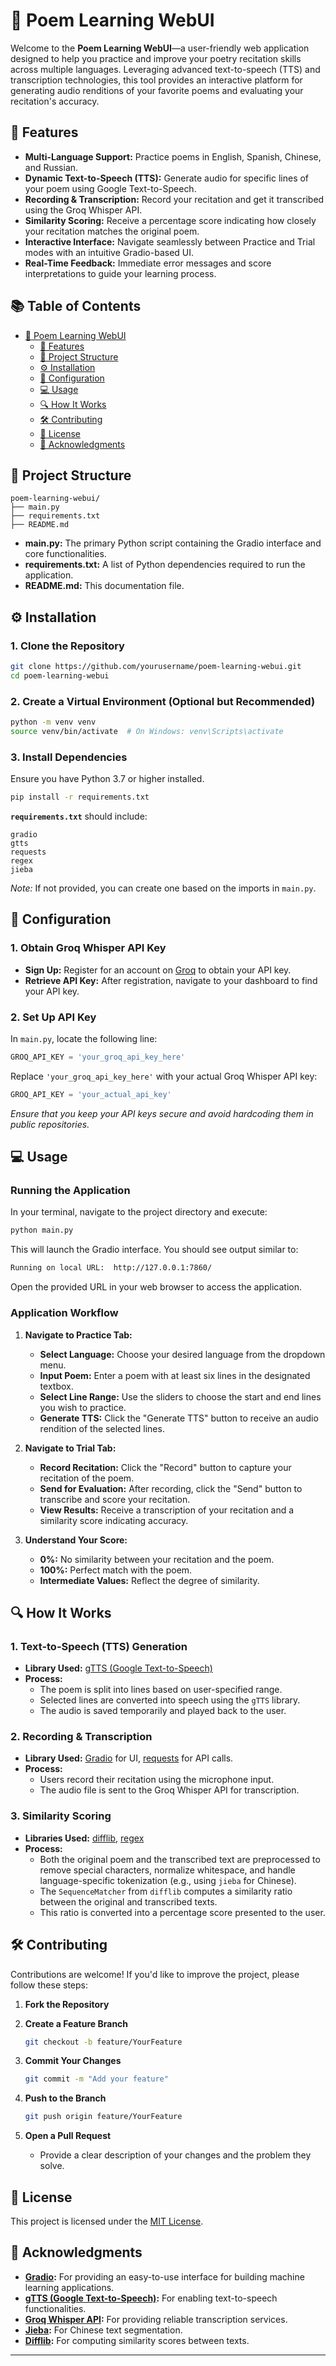# 📜 Poem Learning WebUI

Welcome to the **Poem Learning WebUI**—a user-friendly web application designed to help you practice and improve your poetry recitation skills across multiple languages. Leveraging advanced text-to-speech (TTS) and transcription technologies, this tool provides an interactive platform for generating audio renditions of your favorite poems and evaluating your recitation's accuracy.

## 🚀 Features

- **Multi-Language Support:** Practice poems in English, Spanish, Chinese, and Russian.
- **Dynamic Text-to-Speech (TTS):** Generate audio for specific lines of your poem using Google Text-to-Speech.
- **Recording & Transcription:** Record your recitation and get it transcribed using the Groq Whisper API.
- **Similarity Scoring:** Receive a percentage score indicating how closely your recitation matches the original poem.
- **Interactive Interface:** Navigate seamlessly between Practice and Trial modes with an intuitive Gradio-based UI.
- **Real-Time Feedback:** Immediate error messages and score interpretations to guide your learning process.

## 📚 Table of Contents

- [📜 Poem Learning WebUI](#-poem-learning-webui)
  - [🚀 Features](#-features)
  - [📁 Project Structure](#-project-structure)
  - [⚙️ Installation](#️-installation)
  - [🔑 Configuration](#-configuration)
  - [💻 Usage](#-usage)
  - [🔍 How It Works](#-how-it-works)
  - [🛠️ Contributing](#️-contributing)
  - [📄 License](#-license)
  - [🙏 Acknowledgments](#-acknowledgments)

## 📁 Project Structure

```
poem-learning-webui/
├── main.py
├── requirements.txt
├── README.md
```

- **main.py:** The primary Python script containing the Gradio interface and core functionalities.
- **requirements.txt:** A list of Python dependencies required to run the application.
- **README.md:** This documentation file.

## ⚙️ Installation

### 1. Clone the Repository

```bash
git clone https://github.com/yourusername/poem-learning-webui.git
cd poem-learning-webui
```

### 2. Create a Virtual Environment (Optional but Recommended)

```bash
python -m venv venv
source venv/bin/activate  # On Windows: venv\Scripts\activate
```

### 3. Install Dependencies

Ensure you have Python 3.7 or higher installed.

```bash
pip install -r requirements.txt
```

**`requirements.txt`** should include:

```plaintext
gradio
gtts
requests
regex
jieba
```

*Note:* If not provided, you can create one based on the imports in `main.py`.

## 🔑 Configuration

### 1. Obtain Groq Whisper API Key

- **Sign Up:** Register for an account on [Groq](https://www.groq.com/) to obtain your API key.
- **Retrieve API Key:** After registration, navigate to your dashboard to find your API key.

### 2. Set Up API Key

In `main.py`, locate the following line:

```python
GROQ_API_KEY = 'your_groq_api_key_here'
```

Replace `'your_groq_api_key_here'` with your actual Groq Whisper API key:

```python
GROQ_API_KEY = 'your_actual_api_key'
```

*Ensure that you keep your API keys secure and avoid hardcoding them in public repositories.*

## 💻 Usage

### Running the Application

In your terminal, navigate to the project directory and execute:

```bash
python main.py
```

This will launch the Gradio interface. You should see output similar to:

```bash
Running on local URL:  http://127.0.0.1:7860/
```

Open the provided URL in your web browser to access the application.

### Application Workflow

1. **Navigate to Practice Tab:**
   - **Select Language:** Choose your desired language from the dropdown menu.
   - **Input Poem:** Enter a poem with at least six lines in the designated textbox.
   - **Select Line Range:** Use the sliders to choose the start and end lines you wish to practice.
   - **Generate TTS:** Click the "Generate TTS" button to receive an audio rendition of the selected lines.

2. **Navigate to Trial Tab:**
   - **Record Recitation:** Click the "Record" button to capture your recitation of the poem.
   - **Send for Evaluation:** After recording, click the "Send" button to transcribe and score your recitation.
   - **View Results:** Receive a transcription of your recitation and a similarity score indicating accuracy.

3. **Understand Your Score:**
   - **0%:** No similarity between your recitation and the poem.
   - **100%:** Perfect match with the poem.
   - **Intermediate Values:** Reflect the degree of similarity.

## 🔍 How It Works

### 1. Text-to-Speech (TTS) Generation

- **Library Used:** [gTTS (Google Text-to-Speech)](https://pypi.org/project/gTTS/)
- **Process:**
  - The poem is split into lines based on user-specified range.
  - Selected lines are converted into speech using the `gTTS` library.
  - The audio is saved temporarily and played back to the user.

### 2. Recording & Transcription

- **Library Used:** [Gradio](https://gradio.app/) for UI, [requests](https://docs.python-requests.org/en/latest/) for API calls.
- **Process:**
  - Users record their recitation using the microphone input.
  - The audio file is sent to the Groq Whisper API for transcription.

### 3. Similarity Scoring

- **Libraries Used:** [difflib](https://docs.python.org/3/library/difflib.html), [regex](https://pypi.org/project/regex/)
- **Process:**
  - Both the original poem and the transcribed text are preprocessed to remove special characters, normalize whitespace, and handle language-specific tokenization (e.g., using `jieba` for Chinese).
  - The `SequenceMatcher` from `difflib` computes a similarity ratio between the original and transcribed texts.
  - This ratio is converted into a percentage score presented to the user.

## 🛠️ Contributing

Contributions are welcome! If you'd like to improve the project, please follow these steps:

1. **Fork the Repository**

2. **Create a Feature Branch**

   ```bash
   git checkout -b feature/YourFeature
   ```

3. **Commit Your Changes**

   ```bash
   git commit -m "Add your feature"
   ```

4. **Push to the Branch**

   ```bash
   git push origin feature/YourFeature
   ```

5. **Open a Pull Request**

   - Provide a clear description of your changes and the problem they solve.

## 📄 License

This project is licensed under the [MIT License](LICENSE).

## 🙏 Acknowledgments

- **[Gradio](https://gradio.app/):** For providing an easy-to-use interface for building machine learning applications.
- **[gTTS (Google Text-to-Speech)](https://pypi.org/project/gTTS/):** For enabling text-to-speech functionalities.
- **[Groq Whisper API](https://groq.com/):** For providing reliable transcription services.
- **[Jieba](https://github.com/fxsjy/jieba):** For Chinese text segmentation.
- **[Difflib](https://docs.python.org/3/library/difflib.html):** For computing similarity scores between texts.

---